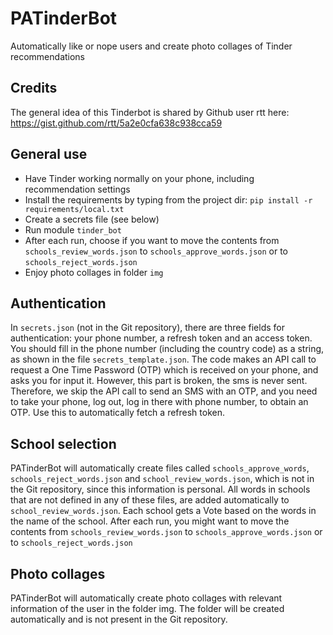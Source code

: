 # PATinderBot
Automatically like or nope users and create photo collages of Tinder recommendations

## Credits

The general idea of this Tinderbot is shared by Github user rtt here:
https://gist.github.com/rtt/5a2e0cfa638c938cca59

## General use

- Have Tinder working normally on your phone, including recommendation settings
- Install the requirements by typing from the project dir: `pip install -r requirements/local.txt`
- Create a secrets file (see below)
- Run module `tinder_bot`
- After each run, choose if you want to move the contents from `schools_review_words.json` to `schools_approve_words.json` or to `schools_reject_words.json`
- Enjoy photo collages in folder `img` 

## Authentication
In `secrets.json` (not in the Git repository), there are three fields for authentication: your phone number, a refresh token and an access token. You should fill in the phone number (including the country code) as a string, as shown in the file `secrets_template.json`. The code makes an API call to request a One Time Password (OTP) which is received on your phone, and asks you for input it. However, this part is broken, the sms is never sent. Therefore, we skip the API call to send an SMS with an OTP, and you need to take your phone, log out, log in there with phone number, to obtain an OTP. Use this to automatically fetch a refresh token.

## School selection

PATinderBot will automatically create files called `schools_approve_words`, `schools_reject_words.json` and `school_review_words.json`, which is not in the Git repository, since this information is personal. All words in schools that are not defined in any of these files, are added automatically to `school_review_words.json`. Each school gets a Vote based on the words in the name of the school. After each run, you might want to move the contents from `schools_review_words.json` to `schools_approve_words.json` or to `schools_reject_words.json`

## Photo collages

PATinderBot will automatically create photo collages with relevant information of the user in the folder img. The folder will be created automatically and is not present in the Git repository.
